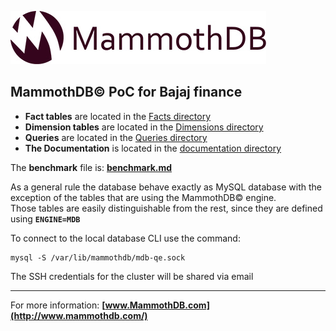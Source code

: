 ![MammothDB](https://github.com/AMilkov/B-PoC/blob/master/Documentation/logo.jpg "MammothDB")

## MammothDB&copy; PoC for Bajaj finance


* **Fact tables** are located in the [Facts directory](https://github.com/AMilkov/B-PoC/blob/master/Facts)
* **Dimension tables** are located in the [Dimensions directory](https://github.com/AMilkov/B-PoC/blob/master/Dimensions)
* **Queries** are located in the [Queries directory](https://github.com/AMilkov/B-PoC/blob/master/Queries)
* **The Documentation** is located in the [documentation directory](https://github.com/AMilkov/B-PoC/blob/master/Documentation)

The **benchmark** file is: **[benchmark.md](https://github.com/AMilkov/B-PoC/blob/master/benchmark.md)**

As a general rule the database behave exactly as MySQL database with the exception of the tables that are using the MammothDB&copy; engine.  
Those tables are easily distinguishable from the rest, since they are defined using **`ENGINE=MDB`**  

To connect to the local database CLI use the command:
```
mysql -S /var/lib/mammothdb/mdb-qe.sock
```

The SSH credentials for the cluster will be shared via email

---

For more information: **[www.MammothDB.com](http://www.mammothdb.com/)**
